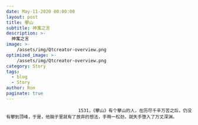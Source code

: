 ```yaml
---
date: May-11-2020 00:00:00
layout: post
title: 攀山
subtitle: 神寓之言
description: >-
  神寓之言
image: >-
    /assets/img/Qtcreator-overview.png
optimized_image: >-
    /assets/img/Qtcreator-overview.png
category: Story
tags:
  - blog
  - Story
author: Ron
paginate: true
---
```


							　　1531，《攀山》有个攀山的人，在历尽千辛万苦之后，仍没有攀到顶峰，于是，他脑子里就有了放弃的想法，手稍一松劲，就失手堕入了万丈深渊。
							
							
						
